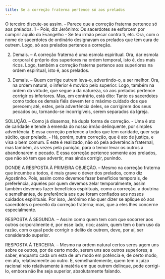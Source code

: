 ```yaml
---
title: Se a correção fraterna pertence só aos prelados
---
```


O terceiro discute-se assim. – Parece que a correção fraterna pertence só aos prelados.  1 – Pois, diz Jerônimo: Os sacerdotes se esforcem por cumprir aquilo do Evangelho - Se teu irmão pecar contra ti, etc. Ora, com o nome de sacerdotes de ordinário designavam os prelados que tem cura de outrem. Logo, só aos prelados pertence a correção. 

2. Demais. – A correção fraterna é uma esmola espiritual. Ora, dar esmola corporal é próprio dos superiores na ordem temporal, isto é, dos mais ricos. Logo, também a correção fraterna pertence aos superiores na ordem espiritual, isto é, aos prelados.  

3. Demais. – Quem corrige outrem leva-o, advertindo-o, a ser melhor. Ora, na ordem natural, o inferior é movido pelo superior. Logo, também na ordem da virtude, que segue a da natureza, só aos prelados pertence corrigir os inferiores.  Mas, em contrário, está dito: Tanto os sacerdotes como todos os demais fiéis devem ter o máximo cuidado dos que perecem; até, estes, pela advertência deles, se corrigirem dos seus pecados ou, tornando-se incorrigíveis, serem separados da Igreja.  

SOLUÇÃO. – Como já dissemos, há dupla forma de correção. - Uma é ato de caridade e tende à emenda do nosso irmão delinquente, por simples advertência. E essa correção pertence a todos que tem caridade, quer seja súdito, quer prelado. - Há, porém, outra correção, que é ato de justiça, e visa o bem comum. E este é realizado, não só pela advertência fraternal, mas também, às vezes pela punição, para o temor levar os outros a abandonarem o pecado. E essa correção pertence somente aos prelados, que não só tem que advertir, mas ainda corrigir, punindo.  

DONDE A RESPOSTA À PRIMEIRA OBJEÇÃO. – Mesmo na correção fraterna que incumbe a todos, é mais grave o dever dos prelados, como diz Agostinho. Pois, assim como devemos fazer benefícios temporais, de preferência, aqueles por quem devemos zelar temporalmente, assim também devemos fazer benefícios espirituais, como a correção, a doutrina e semelhantes, de preferência aos que foram confiados aos nossos cuidados espirituais. Por isso, Jerônimo não quer dizer se aplique só aos sacerdotes o preceito da correção fraterna; mas, que a eles lhes concerne especialmente.  

RESPOSTA À SEGUNDA. – Assim como quem tem com que socorrer aos outros corporalmente é, por esse lado, rico; assim, quem tem o bom uso da razão, com o qual pode corrigir o delito de outrem, deve, por aí, ser considerado superior.  

RESPOSTA À TERCEIRA. – Mesmo na ordem natural certos seres agem uns sobre os outros, por de certo modo, serem uns aos outros superiores; a saber, enquanto cada um esta de um modo em potência e, de certo modo, em ato, relativamente ao outro. E, semelhantemente, quem tem o juízo racional reto relativamente à matéria em que outrem delinque, pode corrigi-lo, embora não lhe seja superior, absolutamente falando.